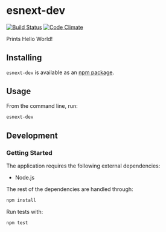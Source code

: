 # esnext-dev
[![Build Status](https://travis-ci.org/vinsonchuong/esnext-dev.svg?branch=master)](https://travis-ci.org/vinsonchuong/esnext-dev)
[![Code Climate](https://codeclimate.com/github/vinsonchuong/esnext-dev/badges/gpa.svg)](https://codeclimate.com/github/vinsonchuong/esnext-dev)

Prints Hello World!

## Installing
`esnext-dev` is available as an
[npm package](https://www.npmjs.com/package/esnext-dev).

## Usage
From the command line, run:
```bash
esnext-dev
```

## Development
### Getting Started
The application requires the following external dependencies:
* Node.js

The rest of the dependencies are handled through:
```bash
npm install
```

Run tests with:
```bash
npm test
```
